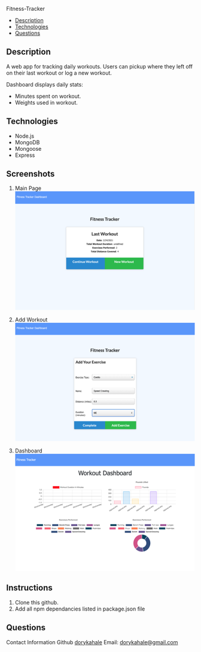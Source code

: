 Fitness-Tracker
  * [Description](#Description)
  * [Technologies](#Technologies)
  * [Questions](#Questions)

## Description
A web app for tracking daily workouts. 
Users can pickup where they left off on their last workout or log a new workout.

Dashboard displays daily stats:
* Minutes spent on workout.
* Weights used in workout.


## Technologies

* Node.js
* MongoDB
* Mongoose
* Express


## Screenshots

1. Main Page 
![](/public/assets/homepage.png)


2. Add Workout
![](/public/assets/workout.png)


3. Dashboard
![](/public/assets/stats.png)


## Instructions

1. Clone this github.
2. Add all npm dependancies listed in package.json file

## Questions

Contact Information
Github [dorykahale](https://github.com/dorykahale)
Email: dorykahale@gmail.com
